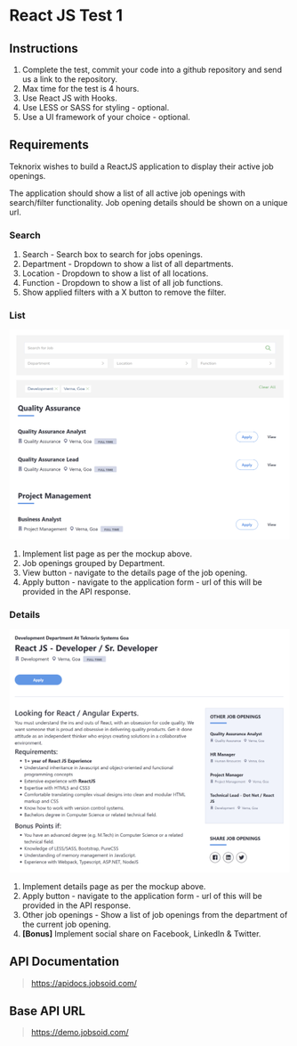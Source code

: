 # React JS Test 1

## Instructions
1. Complete the test, commit your code into a github repository and send us a link to the repository.
2. Max time for the test is 4 hours.
3. Use React JS with Hooks.
4. Use LESS or SASS for styling - optional.
5. Use a UI framework of your choice - optional.

## Requirements
Teknorix wishes to build a ReactJS application to display their active job openings. 

The application should show a list of all active job openings with search/filter functionality. Job opening details should be shown on a unique url.

### Search 
1. Search - Search box to search for jobs openings.
2. Department - Dropdown to show a list of all departments. 
3. Location - Dropdown to show a list of all locations. 
4. Function - Dropdown to show a list of all job functions.
5. Show applied filters with a X button to remove the filter.

### List
![List Page](/assets/react-1-list.png)
1. Implement list page as per the mockup above.
2. Job openings grouped by Department.
3. View button - navigate to the details page of the job opening.
4. Apply button - navigate to the application form - url of this will be provided in the API response.

### Details
![Details Page](/assets/react-1-details.png)
1. Implement details page as per the mockup above.
2. Apply button - navigate to the application form - url of this will be provided in the API response.
3. Other job openings - Show a list of job openings from the department of the current job opening.
4. **[Bonus]** Implement social share on Facebook, LinkedIn & Twitter.

## API Documentation
> https://apidocs.jobsoid.com/

## Base API URL
> https://demo.jobsoid.com/
